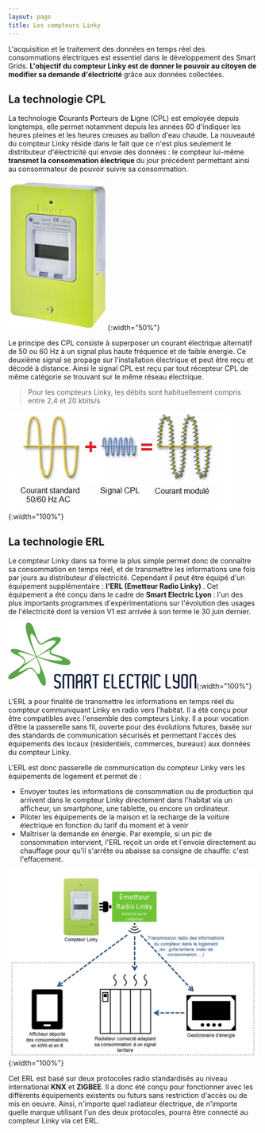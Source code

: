```yaml
---
layout: page
title: Les compteurs Linky
---
```


L'acquisition et le traitement des données en temps réel des consommations électriques est essentiel dans le développement des Smart Grids. <strong> L'objectif du compteur Linky est de donner le pouvoir au citoyen de modifier sa demande d'électricité </strong> grâce aux données collectées.

## La technologie CPL

La technologie <strong>C</strong>ourants <strong>P</strong>orteurs de <strong>L</strong>igne (CPL) est employée depuis longtemps, elle permet notamment depuis les années 60 d'indiquer les heures 
pleines et les heures creuses au ballon d'eau chaude. La nouveauté du compteur Linky réside dans le fait que ce n'est plus seulement
le distributeur d'électricité qui envoie des données : le compteur lui-même <strong>transmet la consommation électrique </strong>
du jour précédent permettant ainsi au consommateur de pouvoir suivre sa consommation.

![Compteur Linky](/Images/linky.jpg/){:width="50%"}

Le principe des CPL consiste à superposer un courant électrique alternatif de 50 ou 60 Hz à un signal plus haute 
fréquence et de faible énergie. Ce deuxième signal se propage sur l'installation électrique et peut être reçu et 
décodé à distance. Ainsi le signal CPL est reçu par tout récepteur CPL de même catégorie se trouvant sur le même réseau
électrique. 

> Pour les compteurs Linky, les débits sont habituellement compris entre 2,4 et 20 kbits/s

![CPL](/Images/CPL.jpg/){:width="100%"}

## La technologie ERL

Le compteur Linky dans sa forme la plus simple permet donc de connaître sa consommation
en temps réel, et de transmettre les informations une fois par jours au distributeur d'électricité. Cependant il peut être équipé 
d'un équipement supplémentaire : <strong> l'ERL (Emetteur Radio Linky) </strong>. 
Cet équipement a été conçu dans le cadre de <strong> Smart Electric Lyon </strong> : l'un des plus importants programmes
d'expérimentations sur l'évolution des usages de l'électricité dont la version V1 est arrivée à son terme le 30 juin dernier. 

![Smart Electric Lyon](/Images/smartelec.png/){:width="100%"}

L'ERL a pour finalité de transmettre les informations en temps réel du compteur communiquant Linky en radio vers l'habitat. Il 
a été conçu pour être compatibles avec l'ensemble des compteurs Linky. Il a pour vocation d’être la passerelle sans fil, ouverte pour des évolutions futures, basée sur des standards de communication sécurisés et permettant l'accès des équipements des locaux (résidentiels, commerces, bureaux) aux données du compteur Linky.

L'ERL est donc passerelle de communication du compteur Linky vers les équipements de logement et permet de :
* Envoyer toutes les informations de consommation ou de production qui arrivent dans le compteur Linky directement
dans l'habitat via un afficheur, un smartphone, une tablette, ou encore un ordinateur.
* Piloter les équipements de la maison et la recharge de la voiture électrique en fonction du tarif du moment
et à venir
* Maîtriser la demande en énergie. Par exemple, si un pic de consommation intervient, l'ERL reçoit un orde et l'envoie
directement au chauffage pour qu'il s'arrête ou abaisse sa consigne de chauffe: c'est l'effacement.

![Smart Electric Lyon](/Images/smartappli.png/){:width="100%"}

Cet ERL est basé sur deux protocoles radio standardisés au niveau international <strong>KNX</strong> et 
<strong>ZIGBEE</strong>. Il a donc été conçu pour fonctionner avec les différents équipements existents ou futurs 
sans restriction d'accès ou de mis en oeuvre. Ainsi, n'importe quel radiateur électrique, de n'importe quelle marque utilisant l'un des deux protocoles, pourra être connecté au compteur Linky via cet ERL.







